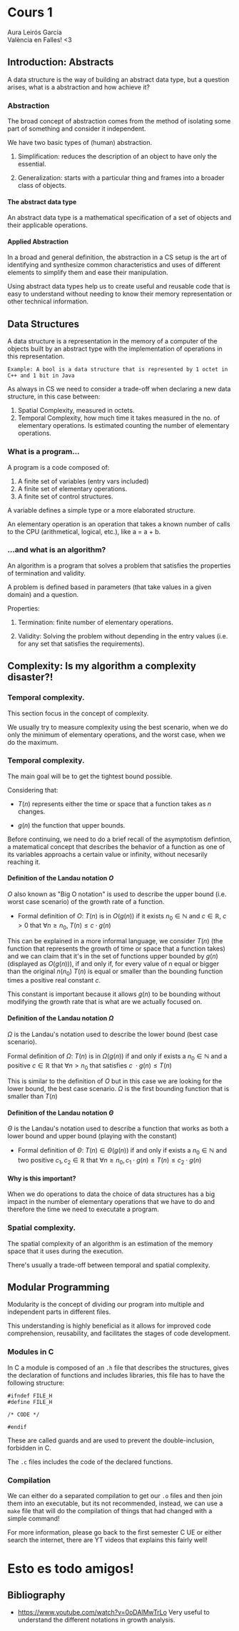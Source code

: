 # Cours 1

Aura Leirós García\
València en Falles! <3

## Introduction: Abstracts

A data structure is the way of building an abstract data type, but a question arises, what is a abstraction and how achieve it?

### Abstraction

The broad concept of abstraction comes from the method of isolating some part of something and consider it independent.

We have two basic types of (human) abstraction.

1. Simplification: reduces the description of an object to have only the essential.

2. Generalization: starts with a particular thing and frames into a broader class of objects.

#### The abstract data type

An abstract data type is a mathematical specification of a set of objects and their applicable operations.

#### Applied Abstraction

In a broad and general definition, the abstraction in a CS setup is the art of identifying and synthesize common characteristics and uses of different elements to simplify them and ease their manipulation.

Using abstract data types help us to create useful and reusable code that is easy to understand without needing to know their memory representation or other technical information.

## Data Structures

A data structure is a representation in the memory of a computer of the objects built by an abstract type with the implementation of operations in this representation.

`Example: A bool is a data structure that is represented by 1 octet in C++ and 1 bit in Java`

As always in CS we need to consider a trade-off when declaring a new data structure, in this case between:

1. Spatial Complexity, measured in octets.
2. Temporal Complexity, how much time it takes measured in the no. of elementary operations. Is estimated counting the number of elementary operations.

### What is a program...

A program is a code composed of:

1. A finite set of variables (entry vars included)
2. A finite set of elementary operations.
3. A finite set of control structures.

A variable defines a simple type or a more elaborated structure.

An elementary operation is an operation that takes a known number of calls to the CPU (arithmetical, logical, etc.), like a = a + b.

### ...and what is an algorithm?

An algorithm is a program that solves a problem that satisfies the properties of termination and validity.

A problem is defined based in parameters (that take values in a given domain) and a question.

Properties:

1. Termination: finite number of elementary operations.

2. Validity: Solving the problem without depending in the entry values (i.e. for any set that satisfies the requirements).

## Complexity: Is my algorithm a complexity disaster?!

### Temporal complexity.

This section focus in the concept of complexity.

We usually try to measure complexity using the best scenario, when we do only the minimum of elementary operations, and the worst case, when we do the maximum.

### Temporal complexity.

The main goal will be to get the tightest bound possible.

Considering that: 

- $T(n)$ represents either the time or space that a function takes as $n$ changes.

- $g(n)$ the function that upper bounds.

Before continuing, we need to do a brief recall of the asymptotism defintion, a matematical concept that describes the behavior of a function as one of its variables approachs a certain value or infinity, without necesarily reaching it.

#### Definition of the Landau notation $O$

$O$ also known as "Big O notation" is used to describe the upper bound (i.e. worst case scenario) of the growth rate of a function.

- Formal definition of $O$: $T(n)$ is in $O(g(n))$ if it exists $n_0 \in \mathbb{N}$ and $c \in \mathbb{R}, \; c \gt 0$ that $\forall n \ge n_0, \;  T(n) \le c \cdot g(n)$

This can be explained in a more informal language, we consider $T(n)$ (the function that represents the growth of time or space that a function takes) and we can claim that it's in the set of functions upper bounded by $g(n)$ (displayed as $O(g(n)))$, if and only if, for every value of $n$ equal or bigger than the original $n (n_0)$ $T(n)$ is equal or smaller than the bounding function times a positive real constant $c$. 

This constant is important because it allows $g(n)$ to be bounding without modifying the growth rate that is what are we actually focused on.

#### Definition of the Landau notation $\Omega$

$\Omega$ is the Landau's notation used to describe the lower bound (best case scenario).

Formal definition of $\Omega$: $T(n)$ is in $\Omega(g(n))$ if and only if exists a $n_0 \in \mathbb{N}$ and a positive $c \in \mathbb{R}$ that $\forall n \gt n_0$ that satisfies $c \; \cdot g(n) \le T(n)$

This is similar to the definition of $O$ but in this case we are looking for the lower bound, the best case scenario. $\Omega$ is the first bounding function that is smaller than $T(n)$

#### Definition of the Landau notation $\Theta$

$\Theta$ is the Landau's notation used to describe a function that works as both a lower bound and upper bound (playing with the constant)

- Formal definition of $\Theta$: $T(n) \in \Theta(g(n))$ if and only if exists a  $n_0 \in \mathbb{N}$ and two positive $c_1, c_2 \in \mathbb{R}$ that $\forall n \ge n_0, c_1 \cdot g(n) \le T(n) \le c_2 \cdot g(n)$

#### Why is this important?

When we do operations to data the choice of data structures has a big impact in the number of elementary operations that we have to do and therefore the time we need to executate a program.

### Spatial complexity.

The spatial complexity of an algorithm is an estimation of the memory space that it uses during the execution.

There's usually a trade-off between temporal and spatial complexity.

## Modular Programming

Modularity is the concept of dividing our program into multiple and independent parts in different files.

This understanding is highly beneficial as it allows for improved code comprehension, reusability, and facilitates the stages of code development.

### Modules in C

In C a module is composed of an `.h` file that describes the structures, gives the declaration of functions and includes libraries, this file has to have the following structure:

~~~
#ifndef FILE_H
#define FILE_H

/* CODE */

#endif
~~~

These are called guards and are used to prevent the double-inclusion, forbidden in C.

The `.c` files includes the code of the declared functions.

### Compilation

We can either do a separated compilation to get our `.o` files and then join them into an executable, but its not recommended, instead, we can use a `make` file that will do the compilation of things that had changed with a simple command!

For more information, please go back to the first semester C UE or either search the internet, there are YT videos that explains this fairly well!

# Esto es todo amigos!

## Bibliography

- https://www.youtube.com/watch?v=0oDAlMwTrLo Very useful to understand the different notations in growth analysis.